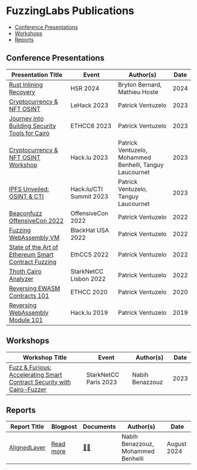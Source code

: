 # FuzzingLabs Publications

* [Conference Presentations](#presentations)
* [Workshops](#workshops)
* [Reports](#reports)

## Conference Presentations

| Presentation Title                                                         | Event                               | Author(s)                          | Date |
| -------------------------------------------------------------------------- | ----------------------------------- | ---------------------------------- | ---- |
| [Rust Inlining Recovery](presentations/Talk_HSR.pdf)                       | HSR 2024                            | Bryton Bernard, Mathieu Hoste       | 2024 |
| [Cryptocurrency & NFT OSINT](presentations/Cryptocurrency_NFT_OSINT_LeHack2023.pdf) | LeHack 2023                         | Patrick Ventuzelo                   | 2023 |
| [Journey into Building Security Tools for Cairo](presentations/ETHCC6_Journey_into_building_security_tools_for_Cairo.pdf) | ETHCC6 2023                         | Patrick Ventuzelo                   | 2023 |
| [Cryptocurrency & NFT OSINT Workshop](presentations/hacklu20233_Cryptocurrency_NFT_OSINT_Workshop.pdf) | Hack.lu 2023                        | Patrick Ventuzelo, Mohammed Benhelli, Tanguy Laucournet | 2023 |
| [IPFS Unveiled: OSINT & CTI](presentations/Hacklu_CTISummit2023_IPFS_Unveiled_OSINT_CTI.pdf) | Hack.lu/CTI Summit 2023             | Patrick Ventuzelo, Tanguy Laucournet | 2023 |
| [Beaconfuzz OffensiveCon 2022](presentations/Beaconfuzz_OffensiveCon2022_patrick_ventuzelo.pdf)   | OffensiveCon 2022                   | Patrick Ventuzelo                   | 2022 |
| [Fuzzing WebAssembly VM](presentations/BHUSA22_fuzzing_webassembly_vm_patrick_ventuzelo.pdf) | BlackHat USA 2022                   | Patrick Ventuzelo                   | 2022 |
| [State of the Art of Ethereum Smart Contract Fuzzing](presentations/EthCC5_Fuzzinglabs_State_of_the_Art_of_Ethereum_Smart_Contract_Fuzzing.pdf) | EthCC5 2022                         | Patrick Ventuzelo                   | 2022 |
| [Thoth Cairo Analyzer](presentations/Thoth_cairo_analyzer_starknetcc_lisbon_2022.pdf) | StarkNetCC Lisbon 2022              | Patrick Ventuzelo                   | 2022 |
| [Reversing EWASM Contracts 101](presentations/ETHCC2020_reversing_ewasm_contact_101_last.pdf) | ETHCC 2020                          | Patrick Ventuzelo                   | 2020 |
| [Reversing WebAssembly Module 101](presentations/hacklu_2019_Reversing_WebAssembly_Module_101.pdf) | Hack.lu 2019                        | Patrick Ventuzelo                   | 2019 |

## Workshops

| Workshop Title | Event                    | Author(s)             | Date      |
| -------------- | ------------------------ | --------------------- | --------- |
| [Fuzz & Furious: Accelerating Smart Contract Security with Cairo-Fuzzer](workshops/Workshop%20StarknetCC%202023%20-%20Cairo-Fuzzer.pdf) | StarkNetCC Paris 2023 | Nabih Benazzouz          | 2023 |

## Reports

| Report Title      | Blogpost                                              | Documents                         | Author(s)                              | Date        |
| ----------------- | ----------------------------------------------------- | --------------------------------- | -------------------------------------- | ----------- |
| [AlignedLayer](https://alignedlayer.com/) | [Read more](https://fuzzinglabs.com/security-blog/)        | [📄✅](reports/alignedlayer%20-%20reports.pdf) | Nabih Benazzouz, Mohammed Benhelli | August 2024 |

